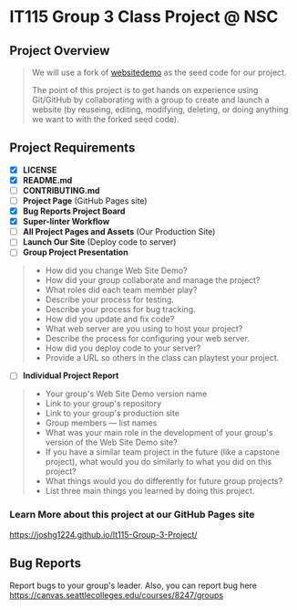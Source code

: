 # IT115 Group 3 Class Project @ NSC

## Project Overview

> We will use a fork of [websitedemo](https://github.com/rbunge-nsc/websitedemo) as the seed code for our project.
>
> The point of this project is to get hands on experience using Git/GitHub by collaborating with a group to create and launch a website (by reuseing, editing, modifying, deleting, or doing anything we want to with the forked seed code).

## Project Requirements

- [x] **LICENSE**
- [x] **README.md**
- [ ] **CONTRIBUTING.md**
- [ ] **Project Page** (GitHub Pages site)
- [x] **Bug Reports Project Board**
- [x] **Super-linter Workflow**
- [ ] **All Project Pages and Assets** (Our Production Site)
- [ ] **Launch Our Site** (Deploy code to server)
- [ ] **Group Project Presentation**
>* How did you change Web Site Demo?
>* How did your group collaborate and manage the project?
>* What roles did each team member play?
>* Describe your process for testing.
>* Describe your process for bug tracking.
>* How did you update and fix code?
>* What web server are you using to host your project?
>* Describe the process for configuring your web server.
>* How did you deploy code to your server?
>* Provide a URL so others in the class can playtest your project.
- [ ] **Individual Project Report**
>* Your group's Web Site Demo version name
>* Link to your group's repository
>* Link to your group's production site
>* Group members — list names
>* What was your main role in the development of your group's version of the Web Site Demo site?
>* If you have a similar team project in the future (like a capstone project),
>  what would you do similarly to what you did on this project?
>* What things would you do differently for future group projects?
>* List three main things you learned by doing this project.


### Learn More about this project at our GitHub Pages site
<https://joshg1224.github.io/It115-Group-3-Project/>

## Bug Reports
Report bugs to your group's leader. Also, you can report bug here
<https://canvas.seattlecolleges.edu/courses/8247/groups>
